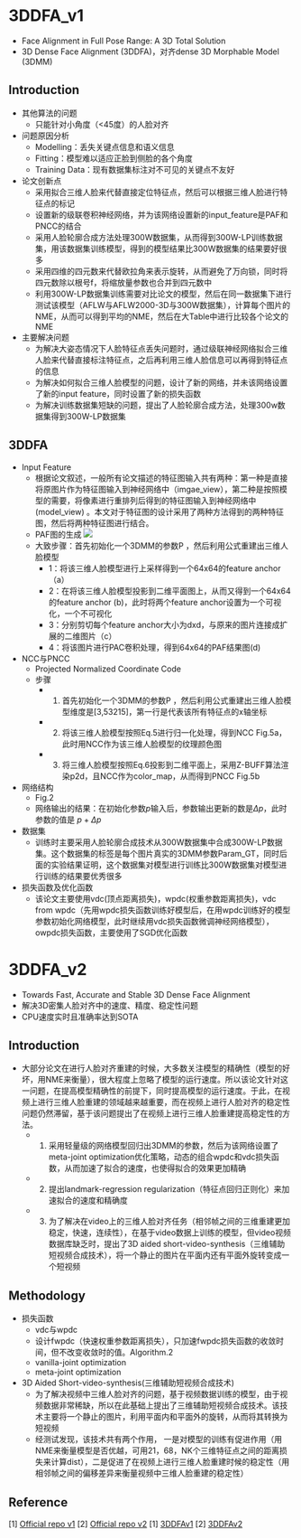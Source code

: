 # 3DDFA_v1
- Face Alignment in Full Pose Range: A 3D Total Solution
- 3D Dense Face Alignment (3DDFA)，对齐dense 3D Morphable Model (3DMM)

## Introduction
- 其他算法的问题
    - 只能针对小角度（<45度）的人脸对齐
- 问题原因分析
    - Modelling：丢失关键点信息和语义信息
    - Fitting：模型难以适应正脸到侧脸的各个角度
    - Training Data：现有数据集标注对不可见的关键点不友好
- 论文创新点
    - 采用拟合三维人脸来代替直接定位特征点，然后可以根据三维人脸进行特征点的标记
    - 设置新的级联卷积神经网络，并为该网络设置新的input_feature是PAF和PNCC的结合
    - 采用人脸轮廓合成方法处理300W数据集，从而得到300W-LP训练数据集，用该数据集训练模型，得到的模型结果比300W数据集的结果要好很多
    - 采用四维的四元数来代替欧拉角来表示旋转，从而避免了万向锁，同时将四元数除以根号f，将缩放量参数也合并到四元数中
    - 利用300W-LP数据集训练需要对比论文的模型，然后在同一数据集下进行测试该模型（AFLW与AFLW2000-3D与300W数据集），计算每个图片的NME，从而可以得到平均的NME，然后在大Table中进行比较各个论文的NME
- 主要解决问题
    - 为解决大姿态情况下人脸特征点丢失问题时，通过级联神经网络拟合三维人脸来代替直接标注特征点，之后再利用三维人脸信息可以再得到特征点的信息
    - 为解决如何拟合三维人脸模型的问题，设计了新的网络，并未该网络设置了新的input feature，同时设置了新的损失函数
    - 为解决训练数据集短缺的问题，提出了人脸轮廓合成方法，处理300w数据集得到300W-LP数据集

## 3DDFA
- Input Feature
    - 根据论文叙述，一般所有论文描述的特征图输入共有两种：第一种是直接将原图片作为特征图输入到神经网络中（imgae_view），第二种是按照模型的需要，将像素进行重排列后得到的特征图输入到神经网络中(model_view) 。本文对于特征图的设计采用了两种方法得到的两种特征图，然后将两种特征图进行结合。
    - PAF图的生成
    ![](https://img-blog.csdnimg.cn/995df4b9bdf04afc847308927ad5fc5d.png)
    - 大致步骤：首先初始化一个3DMM的参数P ，然后利用公式重建出三维人脸模型
        - 1：将该三维人脸模型进行上采样得到一个64x64的feature anchor （a）
        - 2：在将该三维人脸模型投影到二维平面图上，从而又得到一个64x64的feature anchor (b)，此时将两个feature anchor设置为一个可视化，一个不可视化
        - 3：分别剪切每个feature anchor大小为dxd，与原来的图片连接成扩展的二维图片（c）
        - 4：将该图片进行PAC卷积处理，得到64x64的PAF结果图(d) 
- NCC与PNCC
    - Projected Normalized Coordinate Code
    - 步骤
      - 1. 首先初始化一个3DMM的参数P ，然后利用公式重建出三维人脸模型维度是[3,53215]，第一行是代表该所有特征点的x轴坐标
      - 2. 将该三维人脸模型按照Eq.5进行归一化处理，得到NCC Fig.5a，此时用NCC作为该三维人脸模型的纹理颜色图
      - 3. 将三维人脸模型按照Eq.6投影到二维平面上，采用Z-BUFF算法渲染p2d，且NCC作为color_map，从而得到PNCC Fig.5b
- 网络结构
    - Fig.2
    - 网络输出的结果：在初始化参数$p$输入后，参数输出更新的数是$\Delta p$，此时参数的值是 $p+\Delta p$
- 数据集
    - 训练时主要采用人脸轮廓合成技术从300W数据集中合成300W-LP数据集。这个数据集的标签是每个图片真实的3DMM参数Param_GT，同时后面的实验结果证明，这个数据集对模型进行训练比300W数据集对模型进行训练的结果要优秀很多
- 损失函数及优化函数
    - 该论文主要使用vdc(顶点距离损失)，wpdc(权重参数距离损失)，vdc from wpdc（先用wpdc损失函数训练好模型后，在用wpdc训练好的模型参数初始化网络模型，此时继续用vdc损失函数微调神经网络模型），owpdc损失函数，主要使用了SGD优化函数 

# 3DDFA_v2
- Towards Fast, Accurate and Stable 3D Dense Face Alignment
- 解决3D密集人脸对齐中的速度、精度、稳定性问题
- CPU速度实时且准确率达到SOTA

## Introduction
- 大部分论文在进行人脸对齐重建的时候，大多数关注模型的精确性（模型的好坏，用NME来衡量），很大程度上忽略了模型的运行速度。所以该论文针对这一问题，在提高模型精确性的前提下，同时提高模型的运行速度。于此，在视频上进行三维人脸重建的领域越来越重要，而在视频上进行人脸对齐的稳定性问题仍然滞留，基于该问题提出了在视频上进行三维人脸重建提高稳定性的方法。
    - 1. 采用轻量级的网络模型回归出3DMM的参数，然后为该网络设置了meta-joint optimization优化策略，动态的组合wpdc和vdc损失函数，从而加速了拟合的速度，也使得拟合的效果更加精确
    - 2. 提出landmark-regression regularization（特征点回归正则化）来加速拟合的速度和精确度
    - 3. 为了解决在video上的三维人脸对齐任务（相邻帧之间的三维重建更加稳定，快速，连续性），在基于video数据上训练的模型，但video视频数据库缺乏时，提出了3D aided short-video-synthesis（三维辅助短视频合成技术），将一个静止的图片在平面内还有平面外旋转变成一个短视频

## Methodology
- 损失函数
    - vdc与wpdc
    - 设计fwpdc（快速权重参数距离损失），只加速fwpdc损失函数的收敛时间，但不改变收敛时的值。Algorithm.2
    - vanilla-joint optimization
    - meta-joint optimization
- 3D Aided Short-video-synthesis(三维辅助短视频合成技术)
    - 为了解决视频中三维人脸对齐的问题，基于视频数据训练的模型，由于视频数据非常稀缺，所以在此基础上提出了三维辅助短视频合成技术。该技术主要将一个静止的图片，利用平面内和平面外的旋转，从而将其转换为短视频
    - 经测试发现，该技术共有两个作用， 一是对模型的训练有促进作用（用NME来衡量模型是否优越，可用21，68，NK个三维特征点之间的距离损失来计算dist），二是促进了在视频上进行三维人脸重建时候的稳定性（用相邻帧之间的偏移差异来衡量视频中三维人脸重建的稳定性）

## Reference
[1] [Official repo v1](https://github.com/cleardusk/3DDFA)
[2] [Official repo v2](https://github.com/cleardusk/3DDFA_V2)
[1] [3DDFAv1](https://blog.csdn.net/aliuxuwhy/article/details/119394984)
[2] [3DDFAv2](https://blog.csdn.net/aliuxuwhy/article/details/120922716?spm=1001.2101.3001.6650.1&utm_medium=distribute.pc_relevant.none-task-blog-2%7Edefault%7ECTRLIST%7Edefault-1.no_search_link&depth_1-utm_source=distribute.pc_relevant.none-task-blog-2%7Edefault%7ECTRLIST%7Edefault-1.no_search_link)